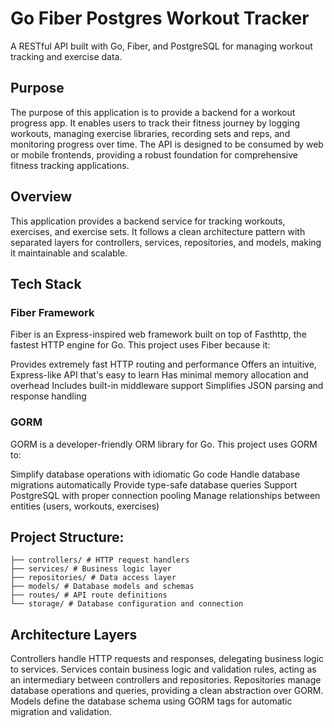 # Go Fiber Postgres Workout Tracker

A RESTful API built with Go, Fiber, and PostgreSQL for managing workout tracking and exercise data.

## Purpose

The purpose of this application is to provide a backend for a workout progress app. It enables users to track their fitness journey by logging workouts, managing exercise libraries, recording sets and reps, and monitoring progress over time. The API is designed to be consumed by web or mobile frontends, providing a robust foundation for comprehensive fitness tracking applications.

## Overview

This application provides a backend service for tracking workouts, exercises, and exercise sets. It follows a clean architecture pattern with separated layers for controllers, services, repositories, and models, making it maintainable and scalable.

## Tech Stack

### Fiber Framework

Fiber is an Express-inspired web framework built on top of Fasthttp, the fastest HTTP engine for Go. This project uses Fiber because it:

Provides extremely fast HTTP routing and performance
Offers an intuitive, Express-like API that's easy to learn
Has minimal memory allocation and overhead
Includes built-in middleware support
Simplifies JSON parsing and response handling

### GORM

GORM is a developer-friendly ORM library for Go. This project uses GORM to:

Simplify database operations with idiomatic Go code
Handle database migrations automatically
Provide type-safe database queries
Support PostgreSQL with proper connection pooling
Manage relationships between entities (users, workouts, exercises)

## Project Structure:

```.
├── controllers/ # HTTP request handlers
├── services/ # Business logic layer
├── repositories/ # Data access layer
├── models/ # Database models and schemas
├── routes/ # API route definitions
└── storage/ # Database configuration and connection
```

## Architecture Layers

Controllers handle HTTP requests and responses, delegating business logic to services.
Services contain business logic and validation rules, acting as an intermediary between controllers and repositories.
Repositories manage database operations and queries, providing a clean abstraction over GORM.
Models define the database schema using GORM tags for automatic migration and validation.
